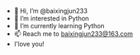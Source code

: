 - 👋 Hi, I’m @baixingjun233
- 👀 I’m interested in Python
- 🌱 I’m currently learning Python
- 📫 Reach me to baixingjun233@163.com
- I'love you!

<!---
baixingjun233/baixingjun233 is a ✨ special ✨ repository because its `README.md` (this file) appears on your GitHub profile.
You can click the Preview link to take a look at your changes.
--->
